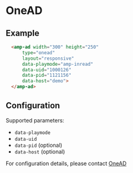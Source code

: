 # OneAD

## Example
```html
  <amp-ad width="300" height="250"
      type="onead"
      layout="responsive"
      data-playmode="amp-inread"
      data-uid="1000126"
      data-pid="1121156"
      data-host="demo">
  </amp-ad>
```
## Configuration
Supported parameters:

- `data-playmode`
- `data-uid`
- `data-pid` (optional)
- `data-host` (optional)

For configuration details, please contact [OneAD](https://www.onead.com.tw/)